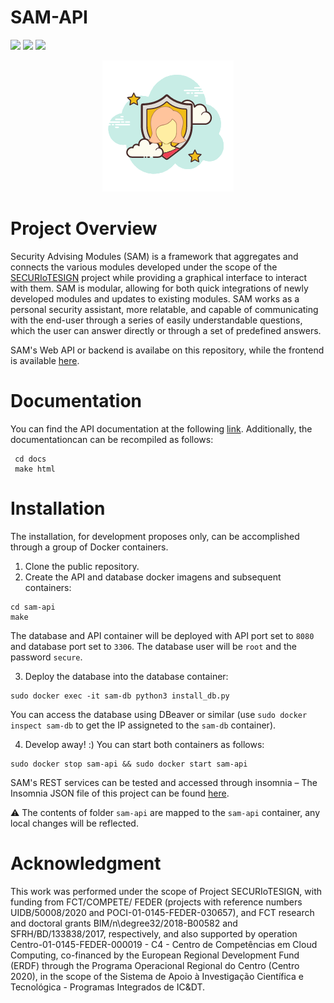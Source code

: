 # SAM-API
![](https://img.shields.io/badge/Python-3776AB?style=for-the-badge&logo=javascript&logoColor=white)
![](https://img.shields.io/badge/MariaDB-fe814c?style=for-the-badge&logo=mariadb&logoColor=white)
![](https://img.shields.io/badge/Sphinx-97ca00?style=for-the-badge&logo=readthedocs&logoColor=white)

<p align="center"> 
<img src="https://github.com/SECURIoTESIGN/SAM/blob/master/public/logo_c.png"><br/>
</p>

# Project Overview

Security Advising Modules (SAM) is a framework that aggregates and connects the various modules developed under the scope of the [SECURIoTESIGN](https://lx.it.pt/securIoTesign/) project while providing a graphical interface to interact with them. SAM is modular, allowing for both quick integrations of newly developed modules and updates to existing modules. SAM works as a personal security assistant, more relatable, and capable of communicating with the end-user through a series of easily understandable questions, which the user can answer directly or through a set of predefined answers.

SAM's Web API or backend is availabe on this repository, while the frontend is available [here](https://github.com/SECURIoTESIGN/SAM/).

# Documentation

You can find the API documentation at the following [link](https://securiotesign.github.io/SAM-API/). Additionally, the documentationcan can be recompiled as follows:
``` 
 cd docs
 make html
```

# Installation

The installation, for development proposes only, can be accomplished through a group of Docker containers.

1) Clone the public repository.
2) Create the API and database docker imagens and subsequent containers:
```
cd sam-api
make
```
The database and API container will be deployed with API port set to ``8080`` and database port set to ``3306``. The database user will be ``root`` and the password ``secure``.

3) Deploy the database into the database container:
```
sudo docker exec -it sam-db python3 install_db.py
```
You can access the database using DBeaver or similar (use ``sudo docker inspect sam-db`` to get the IP assigneted to the ``sam-db`` container).

4) Develop away! :) You can start both containers as follows:
```
sudo docker stop sam-api && sudo docker start sam-api
```
SAM's REST services can be tested and accessed through insomnia – The Insomnia JSON file of this project can be found [here](https://github.com/SECURIoTESIGN/SAM-API/blob/master/docs/insomnia/Insomnia-SAM-API-Services.json).

⚠️ The contents of folder ``sam-api`` are mapped to the ``sam-api`` container, any local changes will be reflected.

# Acknowledgment

This work was performed under the scope of Project SECURIoTESIGN, with funding from FCT/COMPETE/ FEDER (projects with reference numbers UIDB/50008/2020 and POCI-01-0145-FEDER-030657), and FCT research and doctoral grants BIM/n\degree32/2018-B00582 and SFRH/BD/133838/2017, respectively, and also supported by operation Centro-01-0145-FEDER-000019 - C4 - Centro de Competências em Cloud Computing, co-financed by the European Regional Development Fund (ERDF) through the Programa Operacional Regional do Centro (Centro 2020), in the scope of the Sistema de Apoio à Investigação Científica e Tecnológica - Programas Integrados de IC\&DT.
